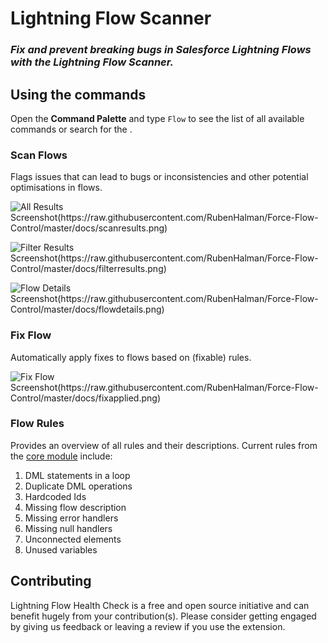 # Lightning Flow Scanner
### _Fix and prevent breaking bugs in Salesforce Lightning Flows with the Lightning Flow Scanner._

## Using the commands

Open the **Command Palette** and type `Flow` to see the list of all available commands or search for the .

### Scan Flows

Flags issues that can lead to bugs or inconsistencies and other potential optimisations in flows.

![All Results Screenshot(https://raw.githubusercontent.com/RubenHalman/Force-Flow-Control/master/docs/scanresults.png)](https://raw.githubusercontent.com/RubenHalman/Force-Flow-Control/master/docs/scanresults.png)

![Filter Results Screenshot(https://raw.githubusercontent.com/RubenHalman/Force-Flow-Control/master/docs/filterresults.png)](https://raw.githubusercontent.com/RubenHalman/Force-Flow-Control/master/docs/filterresults.png)

![Flow Details Screenshot(https://raw.githubusercontent.com/RubenHalman/Force-Flow-Control/master/docs/flowdetails.png)](https://raw.githubusercontent.com/RubenHalman/Force-Flow-Control/master/docs/flowdetails.png)

### Fix Flow

Automatically apply fixes to flows based on (fixable) rules. 

![Fix Flow Screenshot(https://raw.githubusercontent.com/RubenHalman/Force-Flow-Control/master/docs/fixapplied.png)](https://raw.githubusercontent.com/RubenHalman/Force-Flow-Control/master/docs/fixapplied.png)

### Flow Rules

Provides an overview of all rules and their descriptions. 
Current rules from the [core module](https://github.com/Force-Config-Control/lightning-flow-scanner-core) include:
1. DML statements in a loop
1. Duplicate DML operations
1. Hardcoded Ids
1. Missing flow description
1. Missing error handlers
1. Missing null handlers
1. Unconnected elements
1. Unused variables

## Contributing

Lightning Flow Health Check is a free and open source initiative and can benefit hugely from your contribution(s). 
Please consider getting engaged by giving us feedback or leaving a review if you use the extension.
